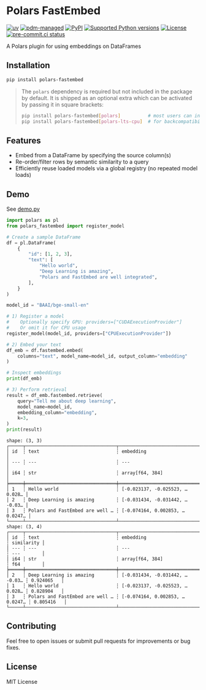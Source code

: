 # Polars FastEmbed

<!-- [![downloads](https://static.pepy.tech/badge/polars-fastembed/month)](https://pepy.tech/project/polars-fastembed) -->
[![uv](https://img.shields.io/endpoint?url=https://raw.githubusercontent.com/astral-sh/uv/main/assets/badge/v0.json)](https://github.com/astral-sh/uv)
[![pdm-managed](https://img.shields.io/badge/pdm-managed-blueviolet)](https://pdm.fming.dev)
[![PyPI](https://img.shields.io/pypi/v/polars-fastembed.svg)](https://pypi.org/project/polars-fastembed)
[![Supported Python versions](https://img.shields.io/pypi/pyversions/polars-fastembed.svg)](https://pypi.org/project/polars-fastembed)
[![License](https://img.shields.io/pypi/l/polars-fastembed.svg)](https://pypi.python.org/pypi/polars-fastembed)
[![pre-commit.ci status](https://results.pre-commit.ci/badge/github/lmmx/polars-fastembed/master.svg)](https://results.pre-commit.ci/latest/github/lmmx/polars-fastembed/master)

A Polars plugin for using embeddings on DataFrames

## Installation

```bash
pip install polars-fastembed
```

> The `polars` dependency is required but not included in the package by default.
> It is shipped as an optional extra which can be activated by passing it in square brackets:
> ```bash
> pip install polars-fastembed[polars]          # most users can install regular Polars
> pip install polars-fastembed[polars-lts-cpu]  # for backcompatibility with older CPUs
> ```

## Features

- Embed from a DataFrame by specifying the source column(s)
- Re-order/filter rows by semantic similarity to a query
- Efficiently reuse loaded models via a global registry (no repeated model loads)

## Demo

See [demo.py](https://github.com/lmmx/polars-fastembed/tree/master/demo.py)

```py
import polars as pl
from polars_fastembed import register_model

# Create a sample DataFrame
df = pl.DataFrame(
    {
        "id": [1, 2, 3],
        "text": [
            "Hello world",
            "Deep Learning is amazing",
            "Polars and FastEmbed are well integrated",
        ],
    }
)

model_id = "BAAI/bge-small-en"

# 1) Register a model
#    Optionally specify GPU: providers=["CUDAExecutionProvider"]
#    Or omit it for CPU usage
register_model(model_id, providers=["CPUExecutionProvider"])

# 2) Embed your text
df_emb = df.fastembed.embed(
    columns="text", model_name=model_id, output_column="embedding"
)

# Inspect embeddings
print(df_emb)

# 3) Perform retrieval
result = df_emb.fastembed.retrieve(
    query="Tell me about deep learning",
    model_name=model_id,
    embedding_column="embedding",
    k=3,
)
print(result)
```

```
shape: (3, 3)
┌─────┬─────────────────────────────────┬─────────────────────────────────┐
│ id  ┆ text                            ┆ embedding                       │
│ --- ┆ ---                             ┆ ---                             │
│ i64 ┆ str                             ┆ array[f64, 384]                 │
╞═════╪═════════════════════════════════╪═════════════════════════════════╡
│ 1   ┆ Hello world                     ┆ [-0.023137, -0.025523, … 0.028… │
│ 2   ┆ Deep Learning is amazing        ┆ [-0.031434, -0.031442, … -0.03… │
│ 3   ┆ Polars and FastEmbed are well … ┆ [-0.074164, 0.002853, … 0.0247… │
└─────┴─────────────────────────────────┴─────────────────────────────────┘
shape: (3, 4)
┌─────┬─────────────────────────────────┬─────────────────────────────────┬────────────┐
│ id  ┆ text                            ┆ embedding                       ┆ similarity │
│ --- ┆ ---                             ┆ ---                             ┆ ---        │
│ i64 ┆ str                             ┆ array[f64, 384]                 ┆ f64        │
╞═════╪═════════════════════════════════╪═════════════════════════════════╪════════════╡
│ 2   ┆ Deep Learning is amazing        ┆ [-0.031434, -0.031442, … -0.03… ┆ 0.924065   │
│ 1   ┆ Hello world                     ┆ [-0.023137, -0.025523, … 0.028… ┆ 0.828904   │
│ 3   ┆ Polars and FastEmbed are well … ┆ [-0.074164, 0.002853, … 0.0247… ┆ 0.805416   │
└─────┴─────────────────────────────────┴─────────────────────────────────┴────────────┘
```

## Contributing

Feel free to open issues or submit pull requests for improvements or bug fixes.

## License

MIT License
